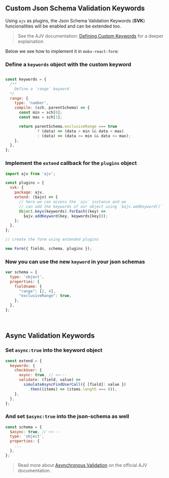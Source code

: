 ## Custom Json Schema Validation Keywords

Using `ajv` as plugins, the Json Schema Validation Keywords (**SVK**) funcionalities will be enabled and can be extended too.

> See the AJV documentation: [Defining Custom Keywords](https://github.com/epoberezkin/ajv/blob/master/CUSTOM.md) for a deeper explaination

Below we see how to implement it in `mobx-react-form`:

### Define a `keywords` object with the custom keyword

```javascript

const keywords = {
  /**
    Define a `range` keyword
  */
  range: {
    type: 'number',
    compile: (sch, parentSchema) => {
      const min = sch[0];
      const max = sch[1];

      return parentSchema.exclusiveRange === true
              ? (data) => (data > min && data < max)
              : (data) => (data >= min && data <= max);
    },
  },
};
```

### Implement the `extend` callback for the `plugins` object

```javascript
import ajv from 'ajv';

const plugins = {
  svk: {
    package: ajv,
    extend: ($ajv) => {
      // here we can access the `ajv` instance and we
      // can add the keywords of our object using `$ajv.addKeyword()`
      Object.keys(keywords).forEach((key) =>
        $ajv.addKeyword(key, keywords[key]));
    };
  },
};

// create the form using extended plugins

new Form({ fields, schema, plugins });

```

### Now you can use the new `keyword` in your json schemas

```javascript
var schema = {
  type: 'object',
  properties: {
    fieldname: {
      "range": [2, 4],
      "exclusiveRange": true,
    },
  },
};

```

<br>

## Async Validation Keywords

### Set `async:true` into the keyword object

```javascript
const extend = {
  keywords: {
    checkUser: {
      async: true, // <<---
      validate: (field, value) =>
        simulateAsyncFindUserCall({ [field]: value })
          .then((items) => (items.length === 0)),
    },
  },
};
```

### And set `$async:true` into the json-schema as well

```javascript
const schema = {
  $async: true, // <<---
  type: 'object',
  properties: {
    ...
  },
};
```

> Read more about [Asynchronous Validation](https://github.com/epoberezkin/ajv#asynchronous-validation) on the official AJV documentation.
